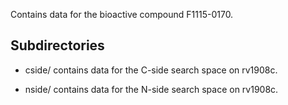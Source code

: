 Contains data for the bioactive compound F1115-0170.

## Subdirectories

- cside/ contains data for the C-side search space on rv1908c.

- nside/ contains data for the N-side search space on rv1908c.

